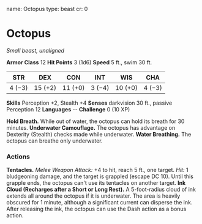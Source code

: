 name: Octopus
type: beast
cr: 0

# Octopus
_Small beast, unaligned_

**Armor Class** 12
**Hit Points** 3 (1d6)
**Speed** 5 ft., swim 30 ft.

| STR     | DEX     | CON     | INT     | WIS     | CHA     |
|---------|---------|---------|---------|---------|---------|
| 4 (−3)  | 15 (+2) | 11 (+0) | 3 (−4)  | 10 (+0) | 4 (−3)  |

**Skills** Perception +2, Stealth +4
**Senses** darkvision 30 ft., passive Perception 12
**Languages** --
**Challenge** 0 (10 XP)

**Hold Breath.** While out of water, the octopus can hold its breath for 30 minutes.
**Underwater Camouflage.** The octopus has advantage on Dexterity (Stealth) checks made while underwater.
**Water Breathing.** The octopus can breathe only underwater.

### Actions
**Tentacles.** _Melee Weapon Attack:_ +4 to hit, reach 5 ft., one target. _Hit:_ 1 bludgeoning damage, and the target is grappled (escape DC 10). Until this grapple ends, the octopus can't use its tentacles on another target.
**Ink Cloud (Recharges after a Short or Long Rest).** A 5-foot-radius cloud of ink extends all around the octopus if it is underwater. The area is heavily obscured for 1 minute, although a significant current can disperse the ink. After releasing the ink, the octopus can use the Dash action as a bonus action.
